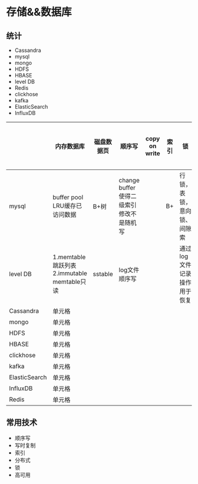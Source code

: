 # 存储&&数据库

## 统计
- Cassandra
- mysql
- mongo
- HDFS
- HBASE
- level DB
- Redis
- clickhose
- kafka
- ElasticSearch
- InfluxDB

|       | 内存数据库 |  磁盘数据页  | 顺序写  | copy on write |索引|锁|高可用|分布一致性|
|  ---- |  ----  | ----  | ----  | ----  | ----  | ----  | ----  | ----  | 
| mysql | buffer pool LRU缓存已访问数据| B+树 | change buffer使得二级索引修改不是随机写| | B+| 行锁，表锁，意向锁、间隙索| binlog/redo log|隔离级别|
| level DB | 1.memtable跳跃列表 2.immutable memtable只读 | sstable| log文件顺序写| | | 通过log文件记录操作用于恢复| ||
| Cassandra  | 单元格 |
| mongo  | 单元格 |
| HDFS  | 单元格 |
| HBASE  | 单元格 |
| clickhose  | 单元格 |
| kafka  | 单元格 |
| ElasticSearch  | 单元格 |
| InfluxDB  | 单元格 |
| Redis  | 单元格 |
## 常用技术

- 顺序写
- 写时复制
- 索引
- 分布式
- 锁
- 高可用
